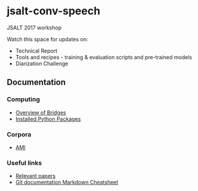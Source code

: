 # jsalt-conv-speech

JSALT 2017 workshop

Watch this space for updates on:
- Technical Report
- Tools and recipes - training & evaluation scripts and pre-trained models
- Diarization Challenge

## Documentation
### Computing
  - [Overview of Bridges](https://docs.google.com/document/d/1z2lqsT91469HoGbV7EEEB2pmXZ4mmVgdjAaZum-gb8k/edit)
  - [Installed Python Packages](https://docs.google.com/document/d/1yoJKhNfzZD1yC1C7N7TVdvl1uXKDX7tvB-1hLEhQZoQ/edit)

### Corpora
  - [AMI](./docs/corpora/ami/ami.md)
 
### Useful links
  - [Relevant papers](https://docs.google.com/document/d/18-ZFk1Lf4VhnPehg-hEWqowEIlXKDYZTKgBPwJkOPao/edit)
  - [Git documentation Markdown Cheatsheet](https://github.com/adam-p/markdown-here/wiki/Markdown-Cheatsheet)
